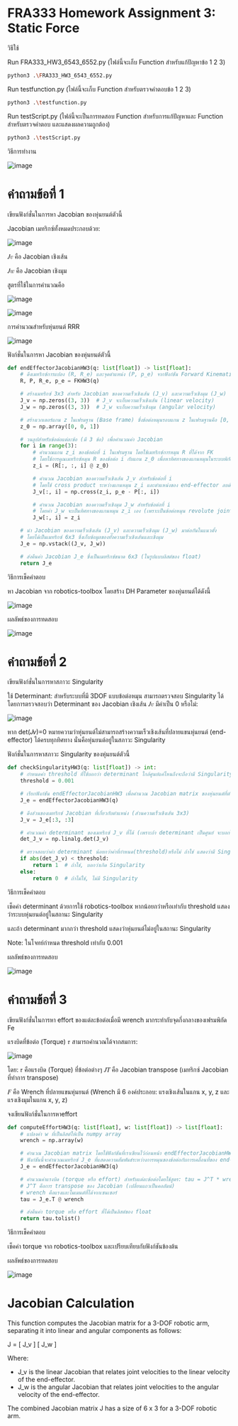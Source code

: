 # FRA333 Homework Assignment 3: Static Force

วิธีใช้

Run FRA333_HW3_6543_6552.py (ไฟล์นี้จะเก็บ Function สำหรับแก้ปัญหาข้อ 1 2 3)
```bash
python3 .\FRA333_HW3_6543_6552.py
```
Run testfunction.py (ไฟล์นี้จะเก็บ Function สำหรับตรวจคำตอบข้อ 1 2 3)
```bash
python3 .\testfunction.py
```
Run testScript.py (ไฟล์นี้จะเป็นการทดสอบ Function สำหรับการแก้ปัญหาและ Function สำหรับตรวจคำตอบ และแสดงผลความถูกต้อง)
```bash
python3 .\testScript.py
```

วิธีการทำงาน

![image](https://github.com/user-attachments/assets/0907f196-5740-4f2b-a3df-04974e795c74)

 # คำถามข้อที่ 1

 เขียนฟังก์ชั่นในการหา Jacobian ของหุ่นยนต์ตัวนี้

Jacobian เมทริกซ์ทั้งหมดประกอบด้วย:

![image](https://github.com/user-attachments/assets/3e547943-04d7-482d-9176-fd8ae1bb783b)

𝐽𝑣 คือ Jacobian เชิงเส้น

𝐽𝑤 คือ Jacobian เชิงมุม

สูตรที่ใช้ในการคำนวณคือ

![image](https://github.com/user-attachments/assets/d1bf1b5c-be44-40f6-b1cf-61905f77eba0)

![image](https://github.com/user-attachments/assets/3476f2f5-f1c7-4026-8ee3-ae65d936f1eb)

การคำนวณสำหรับหุ่นยนต์ RRR

![image](https://github.com/user-attachments/assets/5ccfbd6b-305a-4fd5-af6c-a37545ecc3d2)

ฟังก์ชั่นในการหา Jacobian ของหุ่นยนต์ตัวนี้
```python
def endEffectorJacobianHW3(q: list[float]) -> list[float]:
    # ดึงเมทริกซ์การแปลง (R, R_e) และจุดตำแหน่ง (P, p_e) จากฟังก์ชัน Forward Kinematics
    R, P, R_e, p_e = FKHW3(q)

    # สร้างเมทริกซ์ 3x3 สำหรับ Jacobian ของความเร็วเชิงเส้น (J_v) และความเร็วเชิงมุม (J_w)
    J_v = np.zeros((3, 3))  # J_v จะเก็บความเร็วเชิงเส้น (linear velocity)
    J_w = np.zeros((3, 3))  # J_w จะเก็บความเร็วเชิงมุม (angular velocity)

    # สร้างเวกเตอร์แกน z ในเฟรมฐาน (Base frame) ซึ่งข้อต่อหมุนรอบแกน z ในเฟรมฐานคือ [0, 0, 1]
    z_0 = np.array([0, 0, 1])

    # วนลูปสำหรับข้อต่อแต่ละข้อ (มี 3 ข้อ) เพื่อคำนวณค่า Jacobian
    for i in range(3):
        # คำนวณแกน z_i ของข้อต่อที่ i ในเฟรมฐาน โดยใช้เมทริกซ์การหมุน R ที่ได้จาก FK
        # โดยใช้การคูณเมทริกซ์หมุน R ของข้อต่อ i กับแกน z_0 เพื่อหาทิศทางของแกนหมุนในระบบพิกัดฐาน
        z_i = (R[:, :, i] @ z_0)  

        # คำนวณ Jacobian ของความเร็วเชิงเส้น J_v สำหรับข้อต่อที่ i
        # โดยใช้ cross product ระหว่างแกนหมุน z_i และตำแหน่งของ end-effector ลบด้วยตำแหน่งของข้อต่อที่ i
        J_v[:, i] = np.cross(z_i, p_e - P[:, i])

        # คำนวณ Jacobian ของความเร็วเชิงมุม J_w สำหรับข้อต่อที่ i
        # โดยค่า J_w จะเป็นทิศทางของแกนหมุน z_i เอง (เพราะเป็นข้อต่อหมุน revolute joint)
        J_w[:, i] = z_i

    # นำ Jacobian ของความเร็วเชิงเส้น (J_v) และความเร็วเชิงมุม (J_w) มาต่อกันในแนวตั้ง
    # โดยได้เป็นเมทริกซ์ 6x3 ซึ่งเก็บข้อมูลของทั้งความเร็วเชิงเส้นและเชิงมุม
    J_e = np.vstack((J_v, J_w))

    # ส่งคืนค่า Jacobian J_e ซึ่งเป็นเมทริกซ์ขนาด 6x3 (ในรูปแบบลิสต์ของ float)
    return J_e
```

วิธีการเช็คคำตอบ

หา Jacobian จาก robotics-toolbox โดยสร้าง DH Parameter ของหุ่นยนต์ได้ดังนี้

![image](https://github.com/user-attachments/assets/9e0e980a-5eff-4d25-8fbf-d76c129f18d6)

ผลลัพธ์ของการทดสอบ

![image](https://github.com/user-attachments/assets/77264948-06fc-4f3b-ae20-2903cfbcfd69)

 # คำถามข้อที่ 2

 เขียนฟังก์ชั่นในการหาสภาวะ Singularity 

 ใช้ Determinant: สำหรับระบบที่มี 3DOF แบบข้อต่อหมุน สามารถตรวจสอบ Singularity ได้โดยการตรวจสอบว่า Determinant ของ Jacobian เชิงเส้น 𝐽𝑣 มีค่าเป็น 0 หรือไม่:

 ![image](https://github.com/user-attachments/assets/82866b94-f5ac-4ee6-8d72-316492efc798)

หาก det(𝐽𝑣)=0 หมายความว่าหุ่นยนต์ไม่สามารถสร้างความเร็วเชิงเส้นที่ปลายแขนหุ่นยนต์ (end-effector) ได้ครบทุกทิศทาง นั่นคือหุ่นยนต์อยู่ในสภาวะ Singularity

ฟังก์ชั่นในการหาสภาวะ Singularity ของหุ่นยนต์ตัวนี้

```python
def checkSingularityHW3(q: list[float]) -> int:
    # กำหนดค่า threshold ที่ใช้บอกว่า determinant ใกล้ศูนย์แค่ไหนถึงจะถือว่ามี Singularity ตามโจทย์กำหนด
    threshold = 0.001

    # เรียกฟังก์ชัน endEffectorJacobianHW3 เพื่อคำนวณ Jacobian matrix ของหุ่นยนต์ที่ตำแหน่ง q
    J_e = endEffectorJacobianHW3(q)

    # ดึงส่วนของเมทริกซ์ Jacobian ที่เกี่ยวกับตำแหน่ง (ส่วนความเร็วเชิงเส้น 3x3)
    J_v = J_e[:3, :3]

    # คำนวณค่า determinant ของเมทริกซ์ J_v ที่ได้ (เพราะถ้า determinant เป็นศูนย์ จะบอกได้ว่ามี Singularity)
    det_J_v = np.linalg.det(J_v)

    # ตรวจสอบว่าค่า determinant น้อยกว่าค่าที่กำหนด(threshold)หรือไม่ ถ้าใช่ แสดงว่ามี Singularity
    if abs(det_J_v) < threshold:
        return 1  # ถ้าใช่, บอกว่าเกิด Singularity
    else:
        return 0  # ถ้าไม่ใช่, ไม่มี Singularity

```

วิธีการเช็คคำตอบ

เช็คค่า determinant ด้วยการใช้ robotics-toolbox หากน้อยกว่าหรือเท่ากับ threshold แสดงว่าระบบหุ่นยนต์อยู่ในสถานะ Singularity

และถ้า determinant มากกว่า threshold แสดงว่าหุ่นยนต์ไม่อยู่ในสถานะ Singularity

Note: ในโจทย์กำหนด threshold เท่ากับ 0.001

ผลลัพธ์ของการทดสอบ

![image](https://github.com/user-attachments/assets/341350b9-7ff7-4383-9c73-550100bb3c29)

 # คำถามข้อที่ 3

 เขียนฟังก์ชั่นในการหา effort ของแต่ละข้อต่อเมื่อมี wrench มากระทำกับจุดกึ่งกลางของเฟรมพิกัด Fe

แรงบิดที่ข้อต่อ (Torque) 𝜏 สามารถคำนวณได้จากสมการ:

![image](https://github.com/user-attachments/assets/244f96de-de5d-4595-b456-3bf940951fd4)

โดย: 𝜏 คือแรงบิด (Torque) ที่ข้อต่อต่างๆ 𝐽𝑇 คือ Jacobian transpose (เมทริกซ์ Jacobian ที่ทำการ transpose)

𝐹 คือ Wrench ที่ปลายแขนหุ่นยนต์ (Wrench มี 6 องค์ประกอบ: แรงเชิงเส้นในแกน x, y, z และแรงเชิงมุมในแกน x, y, z)

จงเขียนฟังก์ชั่นในการหาeffort

```python
def computeEffortHW3(q: list[float], w: list[float]) -> list[float]:
    # แปลงค่า w ที่เป็นลิสต์ให้เป็น numpy array
    wrench = np.array(w)

    # คำนวณ Jacobian matrix โดยใช้ฟังก์ชันที่เราเขียนไว้ก่อนหน้า endEffectorJacobianHW3
    # ฟังก์ชันนี้จะคำนวณเมทริกซ์ J_e ที่แสดงความสัมพันธ์ระหว่างการหมุนของข้อต่อกับการเคลื่อนที่ของ end-effector
    J_e = endEffectorJacobianHW3(q)

    # คำนวณค่าแรงบิด (torque หรือ effort) สำหรับแต่ละข้อต่อโดยใช้สูตร: tau = J^T * wrench
    # J^T คือการ transpose ของ Jacobian (เปลี่ยนแถวเป็นคอลัมน์)
    # wrench คือแรงและโมเมนต์ที่ได้จากเซนเซอร์
    tau = J_e.T @ wrench

    # ส่งคืนค่า torque หรือ effort ที่ได้เป็นลิสต์ของ float
    return tau.tolist()
```

วิธีการเช็คคำตอบ

เช็คค่า torque จาก robotics-toolbox และเปรียบเทียบกับฟังก์ชันข้องต้น

ผลลัพธ์ของการทดสอบ

![image](https://github.com/user-attachments/assets/cdbbc511-e729-408e-8756-2ea75495b52c)

# Jacobian Calculation
This function computes the Jacobian matrix for a 3-DOF robotic arm, separating it into linear and angular components as follows:

J = [ J_v ]
    [ J_w ]

Where:
- J_v is the linear Jacobian that relates joint velocities to the linear velocity of the end-effector.
- J_w is the angular Jacobian that relates joint velocities to the angular velocity of the end-effector.

The combined Jacobian matrix J has a size of 6 x 3 for a 3-DOF robotic arm.


 












